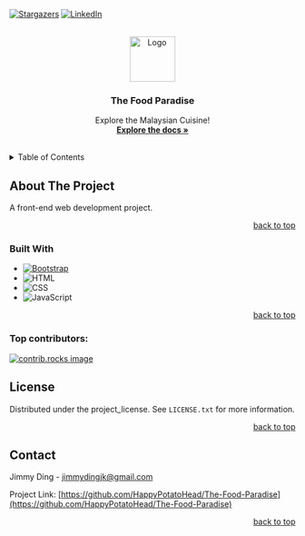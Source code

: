 <a id="readme-top"></a>

<!-- [![Contributors][contributors-shield]][contributors-url]
[![Forks][forks-shield]][forks-url] -->
[![Stargazers][stars-shield]][stars-url]
[![LinkedIn][linkedin-shield]][linkedin-url]
<!-- [![Issues][issues-shield]][issues-url]
[![project_license][license-shield]][license-url] -->


<!-- PROJECT LOGO -->
<br />
<div align="center">
  <a href="https://github.com/HappyPotatoHead/The-Food-Paradise">
    <img src="assets/images/logo.png" alt="Logo" width="80" height="80">
  </a>

<h3 align="center">The Food Paradise</h3>

  <p align="center">
    Explore the Malaysian Cuisine!
    <br />
    <a href="https://github.com/HappyPotatoHead/The-Food-Paradise"><strong>Explore the docs »</strong></a>
    <br />
    <br />
    <!-- <a href="https://github.com/HappyPotatoHead/The-Food-Paradise">View Demo</a>
    &middot;
    <a href="https://github.com/HappyPotatoHead/The-Food-Paradise/issues/new?labels=bug&template=bug-report---.md">Report Bug</a>
    &middot;
    <a href="https://github.com/HappyPotatoHead/The-Food-Paradise/issues/new?labels=enhancement&template=feature-request---.md">Request Feature</a> -->
  </p>
</div>



<!-- TABLE OF CONTENTS -->
<details>
  <summary>Table of Contents</summary>
  <ol>
    <li>
      <a href="#about-the-project">About The Project</a>
      <ul>
        <li><a href="#built-with">Built With</a></li>
      </ul>
    </li>
    <li><a href="#contributing">Contributing</a></li>
    <li><a href="#license">License</a></li>
    <li><a href="#contact">Contact</a></li>
  </ol>
</details>



<!-- ABOUT THE PROJECT -->
## About The Project

<!-- [![Product Name Screen Shot][product-screenshot]](https://example.com) -->

A front-end web development project. 

<p align="right"><a href="#readme-top">back to top</a></p>


### Built With

* [![Bootstrap][Bootstrap.com]][Bootstrap-url]
* ![HTML][HTML]
* ![CSS][CSS]
* ![JavaScript][JavaScript]

<p align="right"><a href="#readme-top">back to top</a></p>


### Top contributors:

<a href="https://github.com/HappyPotatoHead/The-Food-Paradise/graphs/contributors">
  <img src="https://contrib.rocks/image?repo=HappyPotatoHead/The-Food-Paradise" alt="contrib.rocks image" />
</a>


<!-- LICENSE -->
## License

Distributed under the project_license. See `LICENSE.txt` for more information.

<p align="right"><a href="#readme-top">back to top</a></p>



<!-- CONTACT -->
## Contact

Jimmy Ding - jimmydingjk@gmail.com

Project Link: [https://github.com/HappyPotatoHead/The-Food-Paradise](https://github.com/HappyPotatoHead/The-Food-Paradise)

<p align="right"><a href="#readme-top">back to top</a></p>


<!-- MARKDOWN LINKS & IMAGES -->
<!-- https://www.markdownguide.org/basic-syntax/#reference-style-links -->
[contributors-shield]: https://img.shields.io/github/contributors/HappyPotatoHead/The-Food-Paradise.svg?style=for-the-badge
[contributors-url]: https://github.com/HappyPotatoHead/The-Food-Paradise/graphs/contributors

[forks-shield]: https://img.shields.io/github/forks/HappyPotatoHead/The-Food-Paradise.svg?style=for-the-badge
[forks-url]: https://github.com/HappyPotatoHead/The-Food-Paradise/network/members

[stars-shield]: https://img.shields.io/github/stars/HappyPotatoHead/The-Food-Paradise.svg?style=for-the-badge
[stars-url]: https://github.com/HappyPotatoHead/The-Food-Paradise/stargazers

[issues-shield]: https://img.shields.io/github/issues/HappyPotatoHead/The-Food-Paradise.svg?style=for-the-badge
[issues-url]: https://github.com/HappyPotatoHead/The-Food-Paradise/issues

[license-shield]: https://img.shields.io/github/license/HappyPotatoHead/The-Food-Paradise.svg?style=for-the-badge
[license-url]: https://github.com/HappyPotatoHead/The-Food-Paradise/blob/master/LICENSE.txt

[linkedin-shield]: https://img.shields.io/badge/-LinkedIn-black.svg?style=for-the-badge&logo=linkedin&colorB=555
[linkedin-url]: https://linkedin.com/in/jimmy-ding

[product-screenshot]: images/screenshot.png

[Next.js]: https://img.shields.io/badge/next.js-000000?style=for-the-badge&logo=nextdotjs&logoColor=white
[Next-url]: https://nextjs.org/

[React.js]: https://img.shields.io/badge/React-20232A?style=for-the-badge&logo=react&logoColor=61DAFB
[React-url]: https://reactjs.org/

[Vue.js]: https://img.shields.io/badge/Vue.js-35495E?style=for-the-badge&logo=vuedotjs&logoColor=4FC08D
[Vue-url]: https://vuejs.org/

[Angular.io]: https://img.shields.io/badge/Angular-DD0031?style=for-the-badge&logo=angular&logoColor=white
[Angular-url]: https://angular.io/

[Svelte.dev]: https://img.shields.io/badge/Svelte-4A4A55?style=for-the-badge&logo=svelte&logoColor=FF3E00
[Svelte-url]: https://svelte.dev/

[Laravel.com]: https://img.shields.io/badge/Laravel-FF2D20?style=for-the-badge&logo=laravel&logoColor=white
[Laravel-url]: https://laravel.com

[Bootstrap.com]: https://img.shields.io/badge/Bootstrap-563D7C?style=for-the-badge&logo=bootstrap&logoColor=white
[Bootstrap-url]: https://getbootstrap.com

[JQuery.com]: https://img.shields.io/badge/jQuery-0769AD?style=for-the-badge&logo=jquery&logoColor=white
[JQuery-url]: https://jquery.com 

[HTML]: https://img.shields.io/badge/HTML-%23E34F26.svg?logo=html5&logoColor=white  
[CSS]: https://img.shields.io/badge/CSS-1572B6?logo=css3&logoColor=fff
[JavaScript]: https://img.shields.io/badge/JavaScript-F7DF1E?logo=javascript&logoColor=000
